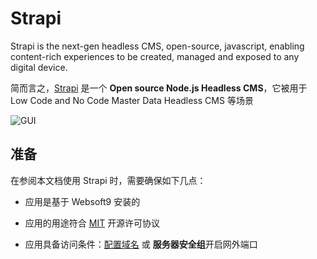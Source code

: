 # Strapi

Strapi is the next-gen headless CMS, open-source, javascript, enabling content-rich experiences to be created, managed and exposed to any digital device.

简而言之，[Strapi](https://strapi.io/) 是一个 **Open source Node.js Headless CMS**，它被用于 Low Code and No Code Master Data Headless CMS  等场景


![GUI](https://libs.websoft9.com/Websoft9/DocsPicture/zh/strapi/strapi-gui-websoft9.png)


## 准备

在参阅本文档使用 Strapi 时，需要确保如下几点：

- 应用是基于 Websoft9 安装的

- 应用的用途符合 [MIT](https://opensource.org/licenses/MIT) 开源许可协议

- 应用具备访问条件：[配置域名](./guide/appsetdomain) 或 **服务器安全组**开启网外端口